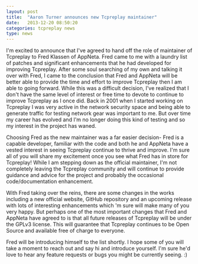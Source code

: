 ```yaml
---
layout: post
title:  "Aaron Turner announces new Tcpreplay maintainer"
date:   2013-12-20 08:50:20
categories: tcpreplay news
type: news
---
```


I'm excited to announce that I've agreed to hand off the role of maintainer of Tcpreplay to 
Fred Klassen of AppNeta.  Fred came to me with a laundry list of patches and significant 
enhancements that he had developed for improving Tcpreplay.  After some soul searching of my own and 
talking it over with Fred, I came to the conclusion that Fred and AppNeta will be better able to 
provide the time and effort to improve Tcpreplay then I am able to going forward.   While this was a 
difficult decision, I've realized that I don't have the same level of interest or free time to devote 
to continue to improve Tcpreplay as I once did.  Back in 2001 when I started working on Tcpreplay I 
was very active in the network security space and being able to generate traffic for testing network 
gear was important to me.  But over time my career has evolved and I'm no longer doing this kind of 
testing and so my interest in the project has waned.

Choosing Fred as the new maintainer was a far easier decision- Fred is a capable developer, 
familiar with the code and both he and AppNeta have a vested interest in seeing Tcpreplay continue 
to thrive and improve.  I'm sure all of you will share my excitement once you see what Fred has in 
store for Tcpreplay!  While I am stepping down as the official maintainer, I'm not completely leaving 
the Tcpreplay community and will continue to provide guidance and advice for the project and probably the 
occasional code/documentation enhancement.

With Fred taking over the reins, there are some changes in the works including a new official 
website, GitHub repository and an upcoming release with lots of interesting enhancements which 
'm sure will make many of you very happy.  But perhaps one of the most important changes that 
Fred and AppNeta have agreed to is that all future releases of Tcpreplay will be under the GPLv3 
license.  This will guarantee that Tcpreplay continues to be Open Source and available free of 
charge to everyone.

Fred will be introducing himself to the list shortly.  I hope some of you will take a moment 
to reach out and say hi and introduce yourself.  I'm sure he'd love to hear any feature requests 
or bugs you might be currently seeing. :)
